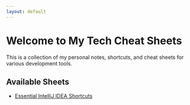 ```yaml
---
layout: default
---
```


# Welcome to My Tech Cheat Sheets

This is a collection of my personal notes, shortcuts, and cheat sheets for various development tools.

## Available Sheets

* [Essential IntelliJ IDEA Shortcuts](/shortcuts)